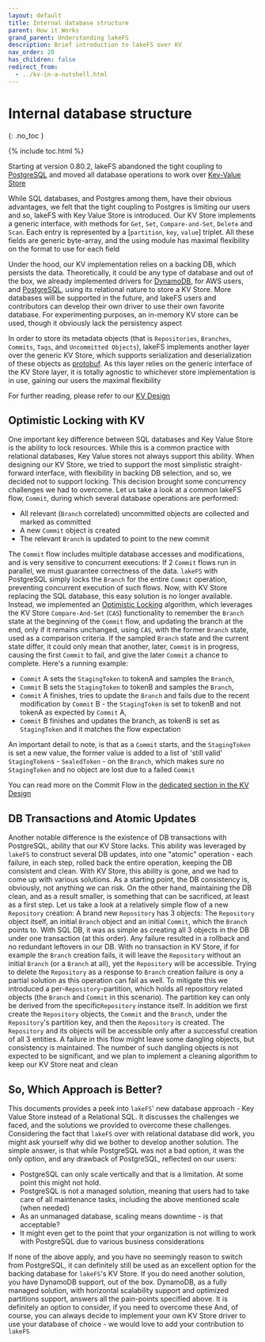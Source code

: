 ```yaml
---
layout: default
title: Internal database structure
parent: How it Works
grand_parent: Understanding lakeFS
description: Brief introduction to lakeFS over KV
nav_order: 20
has_children: false
redirect_from:
  - ../kv-in-a-nutshell.html
---
```

# Internal database structure
{: .no_toc }

{% include toc.html %}

Starting at version 0.80.2, lakeFS abandoned the tight coupling to [PostgreSQL](https://en.wikipedia.org/wiki/PostgreSQL) and moved all database operations to work over [Key-Value Store](https://en.wikipedia.org/wiki/Key%E2%80%93value_database)

While SQL databases, and Postgres among them, have their obvious advantages, we felt that the tight coupling to Postgres is limiting our users and so, lakeFS with Key Value Store is introduced.
Our KV Store implements a generic interface, with methods for `Get`, `Set`, `Compare-and-Set`, `Delete` and `Scan`. Each entry is represented by a [`partition`, `key`, `value`] triplet. All these fields are generic byte-array, and the using module has maximal flexibility on the format to use for each field

Under the hood, our KV implementation relies on a backing DB, which persists the data. Theoretically, it could be any type of database and out of the box, we already implemented drivers for [DynamoDB](https://en.wikipedia.org/wiki/Amazon_DynamoDB), for AWS users, and [PostgreSQL](https://en.wikipedia.org/wiki/PostgreSQL), using its relational nature to store a KV Store. More databases will be supported in the future, and lakeFS users and contributors can develop their own driver to use their own favorite database. For experimenting purposes, an in-memory KV store can be used, though it obviously lack the persistency aspect

In order to store its metadata objects (that is `Repositories`, `Branches`, `Commits`, `Tags`, and `Uncommitted Objects`), lakeFS implements another layer over the generic KV Store, which supports serialization and deserialization of these objects as [protobuf](https://en.wikipedia.org/wiki/Protocol_Buffers). As this layer relies on the generic interface of the KV Store layer, it is totally agnostic to whichever store implementation is in use, gaining our users the maximal flexibility

For further reading, please refer to our [KV Design](https://github.com/treeverse/lakeFS/blob/master/design/accepted/metadata_kv/index.md)

## Optimistic Locking with KV

One important key difference between SQL databases and Key Value Store is the ability to lock resources. While this is a common practice with relational databases, Key Value stores not always support this ability. When designing our KV Store, we tried to support the most simplistic straight-forward interface, with flexibility in backing DB selection, and so, we decided not to support locking. This decision brought some concurrency challenges we had to overcome. Let us take a look at a common lakeFS flow, `Commit`, during which several database operations are performed:
* All relevant (`Branch` correlated) uncommitted objects are collected and marked as committed 
* A new `Commit` object is created
* The relevant `Branch` is updated to point to the new commit

The `Commit` flow includes multiple database accesses and modifications, and is very sensitive to concurrent executions: If 2 `Commit` flows run in parallel, we must guarantee correctness of the data. `lakeFS` with PostgreSQL simply locks the `Branch` for the entire `Commit` operation, preventing concurrent execution of such flows.
Now, with KV Store replacing the SQL database, this easy solution is no longer available. Instead, we implemented an [Optimistic Locking](https://en.wikipedia.org/wiki/Optimistic_concurrency_control) algorithm, which leverages the KV Store `Compare-And-Set` (`CAS`) functionality to remember the `Branch` state at the beginning of the `Commit` flow, and updating the branch at the end, only if it remains unchanged, using `CAS`, with the former `Branch` state, used as a comparison criteria. If the sampled `Branch` state and the current state differ, it could only mean that another, later, `Commit` is in progress, causing the first `Commit` to fail, and give the later `Commit` a chance to complete.
Here's a running example:
  * `Commit` A sets the `StagingToken` to tokenA and samples the `Branch`,
  * `Commit` B sets the `StagingToken` to tokenB and samples the `Branch`,
  * `Commit` A finishes, tries to update the `Branch` and fails due to the recent modification by `Commit` B - the `StagingToken` is set to tokenB and not tokenA as expected by `Commit` A,
  * `Commit` B finishes and updates the branch, as tokenB is set as `StagingToken` and it matches the flow expectation

An important detail to note, is that as a `Commit` starts, and the `StagingToken` is set a new value, the former value is added to a list of 'still valid' `StagingToken`s - `SealedToken` - on the `Branch`, which makes sure no `StagingToken` and no object are lost due to a failed `Commit`

You can read more on the Commit Flow in the [dedicated section in the KV Design](https://github.com/treeverse/lakeFS/blob/master/design/accepted/metadata_kv/index.md#graveler-metadata---branches-and-staged-writes)

## DB Transactions and Atomic Updates

Another notable difference is the existence of DB transactions with PostgreSQL, ability that our KV Store lacks. This ability was leveraged by `lakeFS` to construct several DB updates, into one "atomic" operation - each failure, in each step, rolled back the entire operation, keeping the DB consistent and clean.
With KV Store, this ability is gone, and we had to come up with various solutions. As a starting point, the DB consistency is, obviously, not anything we can risk. On the other hand, maintaining the DB clean, and as a result smaller, is something that can be sacrificed, at least as a first step. Let us take a look at a relatively simple flow of a new `Repository` creation:
A brand new `Repository` has 3 objects: The `Repository` object itself, an initial `Branch` object and an initial `Commit`, which the `Branch` points to. With SQL DB, it was as simple as creating all 3 objects in the DB under one transaction (at this order). Any failure resulted in a rollback and no redundant leftovers in our DB.
With no transaction in KV Store, if for example the `Branch` creation fails, it will leave the `Repository` without an initial `Branch` (or a `Branch` at all), yet the `Repository` will be accessible. Trying to delete the `Repository` as a response to `Branch` creation failure is ony a partial solution as this operation can fail as well.
To mitigate this we introduced a per-`Repository`-partition, which holds all repository related objects (the `Branch` and `Commit` in this scenario). The partition key can only be derived from the specific`Repository` instance itself. In addition we first create the `Repository` objects, the `Commit` and the `Branch`, under the `Repository`'s partition key, and then the `Repository` is created. The `Repository` and its objects will be accessible only after a successful creation of all 3 entities. A failure in this flow might leave some dangling objects, but consistency is maintained.
The number of such dangling objects is not expected to be significant, and we plan to implement a cleaning algorithm to keep our KV Store neat and clean

## So, Which Approach is Better?

This documents provides a peek into `lakeFS`' new database approach - Key Value Store instead of a Relational SQL. It discusses the challenges we faced, and the solutions we provided to overcome these challenges. Considering the fact that `lakeFS` over with relational database did work, you might ask yourself why did we bother to develop another solution. The simple answer, is that while PostgreSQL was not a bad option, it was the only option, and any drawback of PostgreSQL, reflected on our users:
* PostgreSQL can only scale vertically and that is a limitation. At some point this might not hold.
* PostgreSQL is not a managed solution, meaning that users had to take care of all maintenance tasks, including the above mentioned scale (when needed)
* As an unmanaged database, scaling means downtime - is that acceptable?
* It might even get to the point that your organization is not willing to work with PostgreSQL due to various business considerations

If none of the above apply, and you have no seemingly reason to switch from PostgreSQL, it can definitely still be used as an excellent option for the backing database for `lakeFS`'s KV Store. If you do need another solution, you have DynamoDB support, out of the box. DynamoDB, as a fully managed solution, with horizontal scalability support and optimized partitions support, answers all the pain-points specified above. It is definitely an option to consider, if you need to overcome these
And, of course, you can always decide to implement your own KV Store driver to use your database of choice - we would love to add your contribution to `lakeFS`

